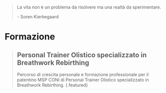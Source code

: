 > La vita non è un problema da risolvere ma una realtà da sperimentare.
>
> \- Soren Kierkegaard

# Formazione

> ## Personal Trainer Olistico specializzato in Breathwork Rebirthing
>
> Percorso di crescita personale e formazione professionale per il patentino MSP CONI di Personal Trainer Olistico specializzato in Breathwork Rebirthing.
> {.featured}
